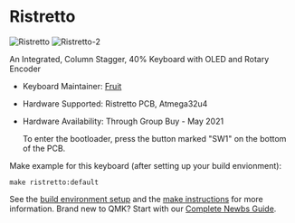 # Ristretto

![Ristretto](https://i.imgur.com/VHX6ktEh.jpg)
![Ristretto-2](https://i.imgur.com/Hrc8vkph.jpg)

An Integrated, Column Stagger, 40% Keyboard with OLED and Rotary Encoder

* Keyboard Maintainer: [Fruit](https://github.com/Blewis308)
* Hardware Supported: Ristretto PCB, Atmega32u4
* Hardware Availability: Through Group Buy - May 2021

    To enter the bootloader, press the button marked "SW1" on the bottom of the PCB.

Make example for this keyboard (after setting up your build envionment):

    make ristretto:default

See the [build environment setup](https://docs.qmk.fm/#/getting_started_build_tools) and the [make instructions](https://docs.qmk.fm/#/getting_started_make_guide) for more information. Brand new to QMK? Start with our [Complete Newbs Guide](https://docs.qmk.fm/#/newbs).
